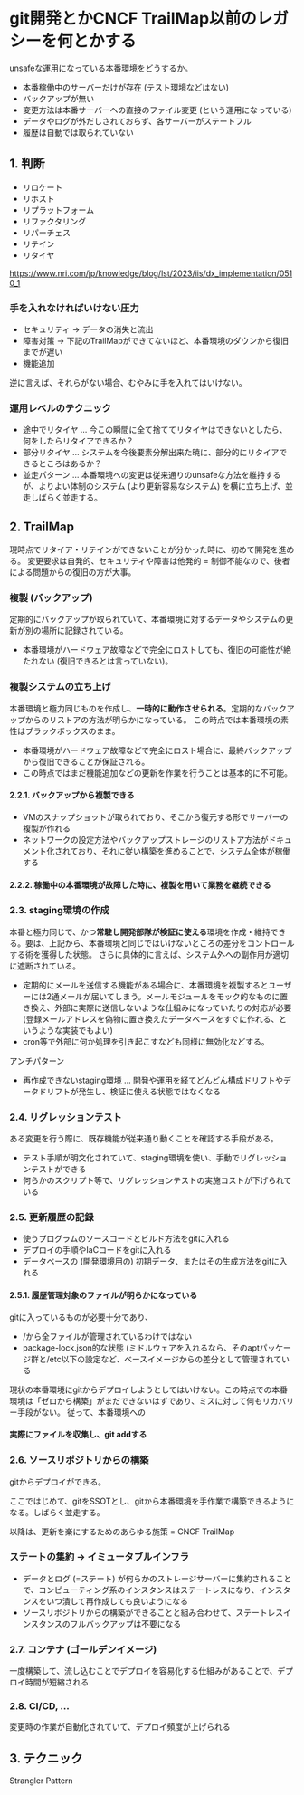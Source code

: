 # git開発とかCNCF TrailMap以前のレガシーを何とかする
unsafeな運用になっている本番環境をどうするか。

- 本番稼働中のサーバーだけが存在 (テスト環境などはない)
- バックアップが無い
- 変更方法は本番サーバーへの直接のファイル変更 (という運用になっている)
- データやログが外だしされておらず、各サーバーがステートフル
- 履歴は自動では取られていない

## 1. 判断
- リロケート
- リホスト
- リプラットフォーム
- リファクタリング
- リパーチェス
- リテイン
- リタイヤ

https://www.nri.com/jp/knowledge/blog/lst/2023/iis/dx_implementation/0510_1

### 手を入れなければいけない圧力

- セキュリティ → データの消失と流出
- 障害対策 → 下記のTrailMapができてないほど、本番環境のダウンから復旧までが遅い
- 機能追加

逆に言えば、それらがない場合、むやみに手を入れてはいけない。

### 運用レベルのテクニック

- 途中でリタイヤ … 今この瞬間に全て捨ててリタイヤはできないとしたら、何をしたらリタイアできるか？
- 部分リタイヤ … システムを今後要素分解出来た暁に、部分的にリタイアできるところはあるか？
- 並走パターン … 本番環境への変更は従来通りのunsafeな方法を維持するが、よりよい体制のシステム (より更新容易なシステム) を横に立ち上げ、並走しばらく並走する。

## 2. TrailMap
現時点でリタイア・リテインができないことが分かった時に、初めて開発を進める。
変更要求は自発的、セキュリティや障害は他発的 = 制御不能なので、後者による問題からの復旧の方が大事。

### 複製 (バックアップ)
定期的にバックアップが取られていて、本番環境に対するデータやシステムの更新が別の場所に記録されている。

- 本番環境がハードウェア故障などで完全にロストしても、復旧の可能性が絶たれない (復旧できるとは言っていない)。


### 複製システムの立ち上げ
本番環境と極力同じものを作成し、**一時的に動作させられる**。定期的なバックアップからのリストアの方法が明らかになっている。
この時点では本番環境の素性はブラックボックスのまま。

- 本番環境がハードウェア故障などで完全にロスト場合に、最終バックアップから復旧できることが保証される。
- この時点ではまだ機能追加などの更新を作業を行うことは基本的に不可能。

#### 2.2.1. バックアップから複製できる
- VMのスナップショットが取られており、そこから復元する形でサーバーの複製が作れる
- ネットワークの設定方法やバックアップストレージのリストア方法がドキュメント化されており、それに従い構築を進めることで、システム全体が稼働する

#### 2.2.2. 稼働中の本番環境が故障した時に、複製を用いて業務を継続できる


### 2.3. staging環境の作成
本番と極力同じで、かつ**常駐し開発部隊が検証に使える**環境を作成・維持できる。要は、上記から、本番環境と同じではいけないところの差分をコントロールする術を獲得した状態。
さらに具体的に言えば、システム外への副作用が適切に遮断されている。

- 定期的にメールを送信する機能がある場合に、本番環境を複製するとユーザーには2通メールが届いてしまう。メールモジュールをモック的なものに置き換え、外部に実際に送信しないような仕組みになっていたりの対応が必要 (登録メールアドレスを偽物に置き換えたデータベースをすぐに作れる、というような実装でもよい)
- cron等で外部に何か処理を引き起こすなども同様に無効化などする。

アンチパターン
- 再作成できないstaging環境 … 開発や運用を経てどんどん構成ドリフトやデータドリフトが発生し、検証に使える状態ではなくなる


### 2.4. リグレッションテスト
ある変更を行う際に、既存機能が従来通り動くことを確認する手段がある。

- テスト手順が明文化されていて、staging環境を使い、手動でリグレッションテストができる
- 何らかのスクリプト等で、リグレッションテストの実施コストが下げられている


### 2.5. 更新履歴の記録
- 使うプログラムのソースコードとビルド方法をgitに入れる
- デプロイの手順やIaCコードをgitに入れる
- データベースの (開発環境用の) 初期データ、またはその生成方法をgitに入れる

#### 2.5.1. 履歴管理対象のファイルが明らかになっている
gitに入っているものが必要十分であり、

- /から全ファイルが管理されているわけではない
- package-lock.json的な状態 (ミドルウェアを入れるなら、そのaptパッケージ群と/etc以下の設定など、ベースイメージからの差分として管理されている

現状の本番環境にgitからデプロイしようとしてはいけない。この時点での本番環境は「ゼロから構築」がまだできないはずであり、ミスに対して何もリカバリー手段がない。
従って、本番環境への

#### 実際にファイルを収集し、git addする


### 2.6. ソースリポジトリからの構築
gitからデプロイができる。

ここではじめて、gitをSSOTとし、gitから本番環境を手作業で構築できるようになる。しばらく並走する。

以降は、更新を楽にするためのあらゆる施策 = CNCF TrailMap

### ステートの集約 → イミュータブルインフラ
- データとログ (=ステート) が何らかのストレージサーバーに集約されることで、コンピューティング系のインスタンスはステートレスになり、インスタンスをいつ潰して再作成しても良いようになる
- ソースリポジトリからの構築ができることと組み合わせて、ステートレスインスタンスのフルバックアップは不要になる

### 2.7. コンテナ (ゴールデンイメージ)
一度構築して、流し込むことでデプロイを容易化する仕組みがあることで、デプロイ時間が短縮される

### 2.8. CI/CD, ...
変更時の作業が自動化されていて、デプロイ頻度が上げられる

## 3. テクニック
Strangler Pattern
